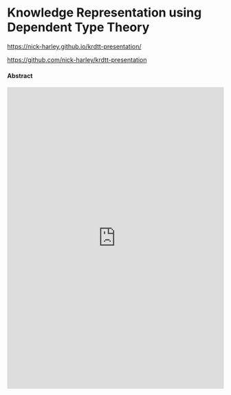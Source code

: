 # Knowledge Representation using Dependent Type Theory

<https://nick-harley.github.io/krdtt-presentation/>

<https://github.com/nick-harley/krdtt-presentation>

#### Abstract 




<embed src="https://nick-harley.github.io/chakra-poster/krdtt-presentation.pdf" type="application/pdf" width="100%" height="700"/>
